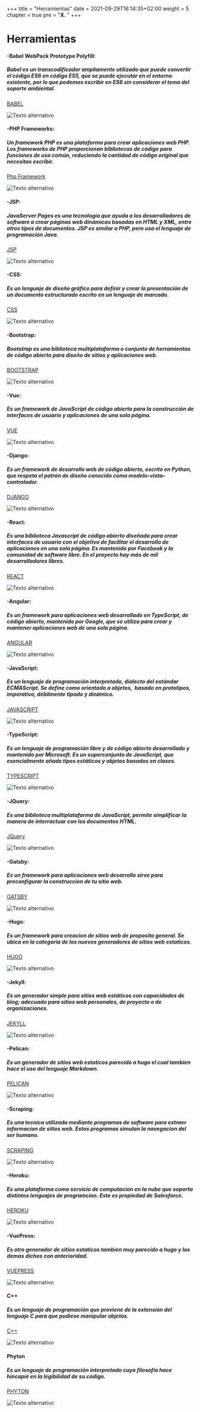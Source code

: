 +++
title = "Herramientas"
date = 2021-09-29T16:14:35+02:00
weight = 5
chapter = true
pre = "<b>X. </b>"
+++

# Herramientas

#### -Babel WebPack Prototype Polyfill:

##### Babel es un transcodificador ampliamente utilizado que puede convertir el código ES6 en código ES5, que se puede ejecutar en el entorno existente, por lo que podemos escribir en ES6 sin considerar el tema del soporte ambiental.

[BABEL](https://babeljs.io/docs/en/babel-polyfill/)

![Texto alternativo](/images/babel.png)

#### -PHP Frameworks:

##### Un framework PHP es una plataforma para crear aplicaciones web PHP. Los frameworks de PHP proporcionan bibliotecas de código para funciones de uso común, reduciendo la cantidad de código original que necesitas escribir.

[Php Framework](https://kinsta.com/es/blog/frameworks-php/)

![Texto alternativo](/images/php.png)

#### -JSP:

##### JavaServer Pages es una tecnología que ayuda a los desarrolladores de software a crear páginas web dinámicas basadas en HTML y XML, entre otros tipos de documentos. JSP es similar a PHP, pero usa el lenguaje de programación Java.

[JSP](https://www.it.uc3m.es/labttlat/2007-08/material/jsp/)

![Texto alternativo](/images/jsp.png)

#### -CSS:

##### Es un lenguaje de diseño gráfico para definir y crear la presentación de un documento estructurado escrito en un lenguaje de marcado.​

[CSS](https://developer.mozilla.org/es/docs/Web/CSS)

![Texto alternativo](/images/css.png)

#### -Bootstrap:

##### Bootstrap es una biblioteca multiplataforma o conjunto de herramientas de código abierto para diseño de sitios y aplicaciones web.

[BOOTSTRAP](https://getbootstrap.com/)

![Texto alternativo](/images/bootstrap.png)

#### -Vue:

##### Es un framework de JavaScript de código abierto para la construcción de interfaces de usuario y aplicaciones de una sola página. 

[VUE](https://vuejs.org/)

![Texto alternativo](/images/vue.png)

#### -Django: 

##### Es un framework de desarrollo web de código abierto, escrito en Python, que respeta el patrón de diseño conocido como modelo–vista–controlador.

[DJANGO](https://www.djangoproject.com/)

![Texto alternativo](/images/django.png)

#### -React:

##### Es una biblioteca Javascript de código abierto diseñada para crear interfaces de usuario con el objetivo de facilitar el desarrollo de aplicaciones en una sola página. Es mantenido por Facebook y la comunidad de software libre. En el proyecto hay más de mil desarrolladores libres. 

[REACT](https://es.reactjs.org/)

![Texto alternativo](/images/react.png)

#### -Angular: 

##### Es un framework para aplicaciones web desarrollado en TypeScript, de código abierto, mantenido por Google, que se utiliza para crear y mantener aplicaciones web de una sola página.

[ANGULAR](https://angular.io/)

![Texto alternativo](/images/angular.png)

#### -JavaScript:

##### Es un lenguaje de programación interpretado, dialecto del estándar ECMAScript. Se define como orientado a objetos, ​ basado en prototipos, imperativo, débilmente tipado y dinámico.

[JAVASCRIPT](https://developer.mozilla.org/es/docs/Web/JavaScript)

![Texto alternativo](/images/java.png)

#### -TypeScript: 

##### Es un lenguaje de programación libre y de código abierto desarrollado y mantenido por Microsoft. Es un superconjunto de JavaScript, que esencialmente añade tipos estáticos y objetos basados en clases.

[TYPESCRIPT](https://www.typescriptlang.org/)

![Texto alternativo](/images/type.png)

#### -JQuery:

##### Es una biblioteca multiplataforma de JavaScript, permite simplificar la manera de interractuar con los documentos HTML.

[JQuery](https://jquery.com/)

![Texto alternativo](/images/jq.png)

#### -Gatsby: 

##### Es un framework para aplicaciones web desarrollo sirve para preconfigurar la construccion de tu sitio web.

[GATSBY](https://www.gatsbyjs.com/)

![Texto alternativo](/images/gat.png)

#### -Hugo:

##### Es un framework para creacion de sitios web de proposito general. Se ubica en la categoria de los nuevos generadores de sitios web estaticos.

[HUGO](https://gohugo.io/)

![Texto alternativo](/images/hugo.png)

#### -Jekyll:

##### Es un generador simple para sitios web estáticos con capacidades de blog; adecuado para sitios web personales, de proyecto o de organizaciones.

[JEKYLL](https://jekyllrb.com/)

![Texto alternativo](/images/je.png)

#### -Pelican:

##### Es un generador de sitios web estaticos parecido a hugo el cual tambien hace el uso del lenguaje Markdown.

[PELICAN](https://blog.getpelican.com/)

![Texto alternativo](/images/pele.png)

#### -Scraping:

##### Es una tecnica utilizada mediante programas de software para extraer informacion de sitios web. Estos programas simulan la navegacion del ser humano.

[SCRAPING](https://es.wikipedia.org/wiki/Web_scraping)

![Texto alternativo](/images/scar.png)

#### -Heroku:

##### Es una plataforma como servicio de computacion en la nube que soporta distintos lenguajes de programcion. Este es propiedad de Salesforce.

[HEROKU](https://www.heroku.com/)

![Texto alternativo](/images/heroku.png)

#### -VuePress: 

##### Es otro generador de sitios estaticos tambien muy parecido a hugo y los demas dichos con anterioridad.

[VUEPRESS](https://vuepress.vuejs.org/)

![Texto alternativo](/images/hero.png)

#### C++

##### Es un lenguaje de programación que proviene de la extensión del lenguaje C para que pudiese manipular objetos. 

[C++](https://es.wikipedia.org/wiki/C%2B%2B)

![Texto alternativo](/images/c++.png)

#### Phyton

##### Es un lenguaje de programación interpretado cuya filosofía hace hincapié en la legibilidad de su código.

[PHYTON](https://www.python.org/)

![Texto alternativo](/images/python.png)